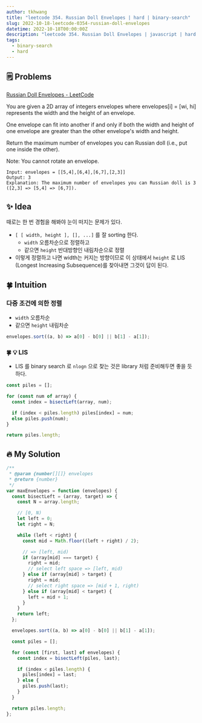 ```yaml
---
author: tkhwang
title: "leetcode 354. Russian Doll Envelopes | hard | binary-search"
slug: 2022-10-18-leetcode-0354-russian-doll-envelopes
datetime: 2022-10-18T00:00:00Z
description: "leetcode 354. Russian Doll Envelopes | javascript | hard | binary-search"
tags:
  - binary-search
  - hard
---
```


## 🗒️ Problems

[Russian Doll Envelopes - LeetCode](https://leetcode.com/problems/russian-doll-envelopes/)

You are given a 2D array of integers envelopes where envelopes[i] = [wi, hi] represents the width and the height of an envelope.

One envelope can fit into another if and only if both the width and height of one envelope are greater than the other envelope's width and height.

Return the maximum number of envelopes you can Russian doll (i.e., put one inside the other).

Note: You cannot rotate an envelope.

```
Input: envelopes = [[5,4],[6,4],[6,7],[2,3]]
Output: 3
Explanation: The maximum number of envelopes you can Russian doll is 3 ([2,3] => [5,4] => [6,7]).
```

## ✨ Idea

때로는 한 번 경험을 해봐야 눈이 떠지는 문제가 있다.

- `[ [ width, height ], [], ...]` 를 잘 sorting 한다.
  - `width` 오름차순으로 정렬하고
  - 같으면 `height` 반대방향인 내림차순으로 정렬
- 이렇게 정렬하고 나면 width는 커지는 방향이므로 이 상태에서 `height` 로 LIS (Longest Increasing Subsequence)를 찾아내면 그것이 답이 된다.

## 🍀 Intuition

### 다중 조건에 의한 정렬

- `width` 오름차순
- 같으면 `height` 내림차순

```javascript
envelopes.sort((a, b) => a[0] - b[0] || b[1] - a[1]);
```

### 🍀 💡 LIS

- LIS 를 binary search 로 `nlogn` 으로 찾는 것은 library 처럼 준비해두면 좋을 듯 하다.

```javascript
const piles = [];

for (const num of array) {
  const index = bisectLeft(array, num);

  if (index < piles.length) piles[index] = num;
  else piles.push(num);
}

return piles.length;
```

## 🔥 My Solution

```javascript
/**
 * @param {number[][]} envelopes
 * @return {number}
 */
var maxEnvelopes = function (envelopes) {
  const bisectLeft = (array, target) => {
    const N = array.length;

    // [0, N)
    let left = 0;
    let right = N;

    while (left < right) {
      const mid = Math.floor((left + right) / 2);

      // => [left, mid)
      if (array[mid] === target) {
        right = mid;
        // select left space => [left, mid)
      } else if (array[mid] > target) {
        right = mid;
        // select right space => [mid + 1, right)
      } else if (array[mid] < target) {
        left = mid + 1;
      }
    }
    return left;
  };

  envelopes.sort((a, b) => a[0] - b[0] || b[1] - a[1]);

  const piles = [];

  for (const [first, last] of envelopes) {
    const index = bisectLeft(piles, last);

    if (index < piles.length) {
      piles[index] = last;
    } else {
      piles.push(last);
    }
  }

  return piles.length;
};
```
